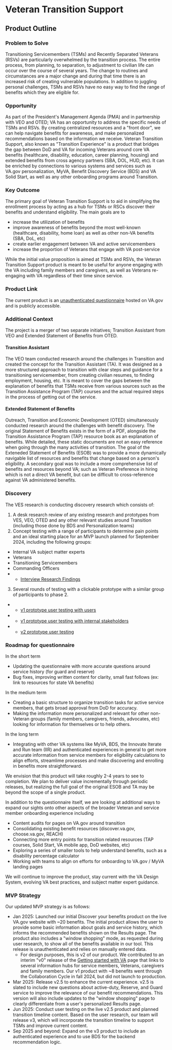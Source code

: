 # Veteran Transition Support
## Product Outline

### Problem to Solve
Transitioning Servicemembers (TSMs) and Recently Separated Veterans (RSVs) are particularly overwhelmed by the transition process. The entire process, from planning, to separation, to adjustment to civilian life can occur over the course of several years. The change to routines and circumstances are a major change and during that time there is an increased risk of creating vulnerable populations. In addition to juggling personal challenges, TSMs and RSVs have no easy way to find the range of benefits which they are eligible for.

### Opportunity
As part of the President's Management Agenda (PMA) and in partnership with VEO and OTED; VA has an opportunity to address the specific needs of TSMs and RSVs. By creating centralized resources and a "front door", we can help navigate benefits for awareness, and make personalized recommendations based on the information we receive. Veteran Transition Support, also known as "Transition Experience" is a product that bridges the gap between DoD and VA for incoming Veterans around core VA benefits (healthcare, disability, education, career planning, housing) and extended benefits from cross agency partners (SBA, DOL, HUD, etc). It can be enriched by connections to various systems and services such as VA.gov personalization, MyVA, Benefit Discovery Service (BDS) and VA Solid Start, as well as any other onboarding programs around Transition.

### Key Outcome
The primary goal of Veteran Transition Support is to aid in simplifying the enrollment process by acting as a hub for TSMs or RSCs discover their benefits and understand eligibility. The main goals are to 
- increase the utilization of benefits
- improve awareness of benefits beyond the most well-known (healthcare, disability, home loan) as well as other non-VA benefits (SBA, DoL, etc)
- create earlier engagement between VA and active servicemembers
- increase the proportion of Veterans that engage with VA post-service

While the initial value proposition is aimed at TSMs and RSVs, the Veteran Transition Support product is meant to be useful for anyone engaging with the VA including family members and caregivers, as well as Veterans re-engaging with VA regardless of their time since service.

### Product Link
The current product is an [unauthenticated questionnaire](https://www.va.gov/discover-your-benefits/introduction) hosted on VA.gov and is publicly accessible.

### Additional Context
The project is a merger of two separate initiatives; Transition Assistant from VEO and Extended Statement of Benefits from OTED.

#### Transition Assistant
The VEO team conducted research around the challenges in Transition and created the concept for the Transition Assistant (TA). It was designed as a more structured approach to transition with clear steps and guidance for a transitioning servicemember, from creating civilian resumes, to finding employment, housing, etc. It is meant to cover the gaps between the explanation of benefits that TSMs receive from various sources such as the Transition Assistance Program (TAP) courses and the actual required steps in the process of getting out of the service.

#### Extended Statement of Benefits
Outreach, Transition and Economic Development (OTED) simultaneously conducted research around the challenges with benefit discovery. The original Statement of Benefits exists in the form of a PDF, alongside the Transition Assistance Program (TAP) resource book as an explanation of benefits. While detailed, these static documents are not an easy reference when going through the many activities of transition. The goal of the Exteneded Statement of Benefits (ESOB) was to provide a more dynamically navigable list of resources and benefits that change based on a person's eligibility. A secondary goal was to include a more comprehensive list of benefits and resources beyond VA; such as Veteran Preference in hiring which is not a direct VA benefit, but can be difficult to cross-reference against VA administered benefits.

### Discovery
The VES research is conducting discovery research which consists of: 
1. A desk research review of any existing research and prototypes from VES, VEO, OTED and any other relevant studies around Transition (including those done by BDS and Personalization teams) 
2. Concept testing with a range of participants to determine pain points and an ideal starting place for an MVP launch planned for September 2024, including the following groups: 
+ Internal VA subject matter experts
+ Veterans
+ Transitioning Servicemembers
+ Commanding Officers
+ + [Interview Research Findings](https://github.com/department-of-veterans-affairs/va.gov-team/blob/master/products/vet-transition-support/research/2024-02-discovery/research-findings.md)
3. Several rounds of testing with a clickable prototype with a similar group of participants to phase 2.
+ + [v1 prototype user testing with users](https://github.com/department-of-veterans-affairs/va.gov-team/blob/master/products/vet-transition-support/research/2024-07-user-testing-v1/research-findings.md)
+ + [v1 prototype user testing with internal stakeholders](https://github.com/department-of-veterans-affairs/va.gov-team/blob/master/products/vet-transition-support/research/2024-07-user-testing-v1/v1-sme-vso-user-testing-research-findings.md)
+ + [v2 prototype user testing](https://github.com/department-of-veterans-affairs/va.gov-team/tree/master/products/vet-transition-support/research/2024-10-user-testing-v2)

### Roadmap for questionnaire
In the short term
- Updating the questionnaire with more accurate questions around service history (for guard and reserve)
- Bug fixes, improving written content for clarity, small fast follows (ex: link to resources for state VA benefits)

In the medium term
- Creating a basic structure to organize transition tasks for active service members, that gets broad approval from DoD for accuracy.
- Making the information more personalized and relevant for other non-Veteran groups (family members, caregivers, friends, advocates, etc) looking for information for themselves or to help others.

In the long term
- Integrating with other VA systems like MyVA, BDS, the Innovate Iterate and Run team (IIR) and authenticated experiences in general to get more accurate information from service members for eligibility calculations to align efforts, streamlime processes and make discovering and enrolling in benefits more straightforward.

We envision that this product will take roughly 2-4 years to see to completion. We plan to deliver value incrementally through periodic releases, but realizing the full goal of the original ESOB and TA may be beyond the scope of a single product.

In addition to the questionnaire itself, we are looking at additional ways to expand our sights onto other aspects of the broader Veteran and service member onboarding experience including
- Content audits for pages on VA.gov around transition
- Consolidating existing benefit resources (discover.va.gov, choose.va.gov, REACH)
- Connecting more entry points for transition related resources (TAP courses, Solid Start, VA mobile app, DoD websites, etc)
- Exploring a series of smaller tools to help understand benefits, such as a disability percentage calculator
- Working with teams to align on efforts for onboarding to VA.gov / MyVA landing pages

We will continue to improve the product, stay current with the VA Design System, evolving VA best practices, and subject matter expert guidance.

### MVP Strategy
Our updated MVP strategy is as follows:
+ Jan 2025: Launched our initial Discover your benefits product on the live VA.gov website with ~20 benefits. The initial product allows the user to provide some basic information about goals and service history, which informs the recommended benefits shown on the Results page. The product also includes a "window shopping" mode, as requested during user research, to show all of the benefits available in our tool. This release is unauthenticated and relies on manually entered data.
    + For design purposes, this is v2 of our product. We contributed to an interim "v0" release of the [Getting started with VA](https://www.va.gov/resources/getting-started-with-va/) page that links to several information hubs for service members, Veterans, caregivers and family members. Our v1 product with ~8 benefits went through the Collaboration Cycle in fall 2024, but did not launch to production.
+ Mar 2025: Release v2.5 to enhance the current experience. v2.5 is slated to include new questions about active-duty, Reserve, and Guard service to improve the relevance of our benefit recommendations. This version will also include updates to the "window shopping" page to clearly differentiate from a user's personalized Results page.
+ Jun 2025: Conduct user testing on the live v2.5 product and planned transition timeline content. Based on the user research, our team will release v3, which will incorporate the transition timeline to support TSMs and improve current content.
+ Sep 2025 and beyond: Expand on the v3 product to include an authenticated experience and to use BDS for the backend recommendation logic.
